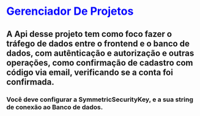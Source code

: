 <h1 style="color: blue;">Gerenciador De Projetos</h1>
<h2>A Api desse projeto tem como foco fazer o tráfego de dados entre o frontend e o banco de dados, com autênticação e autorização e outras operações, como confirmação de cadastro com código via email, verificando se a conta foi confirmada.</h2>

<h3>Você deve configurar a SymmetricSecurityKey, e a sua string de conexão ao Banco de dados.</h3>
